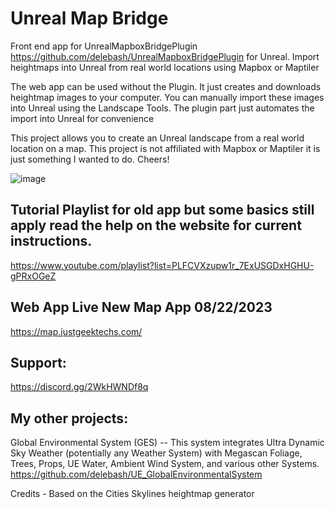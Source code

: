 # Unreal Map Bridge

Front end app for UnrealMapboxBridgePlugin https://github.com/delebash/UnrealMapboxBridgePlugin for Unreal. Import heightmaps into Unreal from real world locations using Mapbox or Maptiler

The web app can be used without the Plugin.  It just creates and downloads heightmap images to your computer. You can manually import these images into Unreal using the Landscape Tools.  The plugin part just automates the import into Unreal for convenience

This project allows you to create an Unreal landscape from a real world location on a map.
This project is not affiliated with Mapbox or Maptiler it is just something I wanted to do. Cheers!



![image](https://user-images.githubusercontent.com/2220160/177798094-7e1b613d-7f27-402d-b966-5a07288cf6b8.png)


## Tutorial Playlist for old app but some basics still apply read the help on the website for current instructions.

https://www.youtube.com/playlist?list=PLFCVXzupw1r_7ExUSGDxHGHU-gPRxOGeZ

## Web App Live  New Map App 08/22/2023

https://map.justgeektechs.com/


## Support:
https://discord.gg/2WkHWNDf8q

## My other projects:
Global Environmental System (GES) -- This system integrates Ultra Dynamic Sky Weather (potentially any Weather System) with Megascan Foliage, Trees, Props, UE Water, Ambient Wind System, and various other Systems.
https://github.com/delebash/UE_GlobalEnvironmentalSystem

Credits - Based on the Cities Skylines heightmap generator
